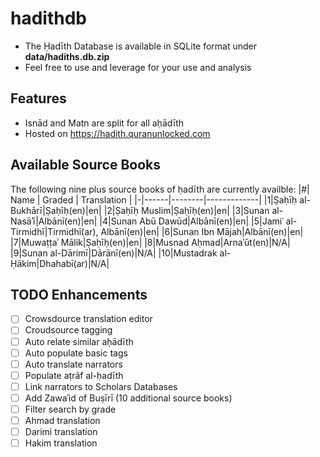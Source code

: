 # hadithdb

* The Ḥadīth Database is available in SQLite format under **data/hadiths.db.zip**
* Feel free to use and leverage for your use and analysis

## Features
* Isnād and Matn are split for all aḥādīth
* Hosted on https://hadith.quranunlocked.com

## Available Source Books
The following nine plus source books of ḥadīth are currently availble:
|#| Name | Graded | Translation |
|-|------|--------|-------------|
|1|Ṣaḥīḥ al-Bukhārī|Ṣaḥīḥ(en)|en|
|2|Ṣaḥīḥ Muslim|Ṣaḥīḥ(en)|en|
|3|Sunan al-Nasāʾī|Albānī(en)|en|
|4|Sunan Abū Dawūd|Albānī(en)|en|
|5|Jamiʿ al-Tirmidhī|Tirmidhī(ar), Albānī(en)|en|
|6|Sunan Ibn Mājah|Albānī(en)|en|
|7|Muwaṭṭaʾ Mālik|Ṣaḥīḥ(en)|en|
|8|Musnad Aḥmad|Arnaʾūt(en)|N/A|
|9|Sunan al-Dārimī|Dārānī(en)|N/A|
|10|Mustadrak al-Ḥākim|Dhahabī(ar)|N/A|

## TODO Enhancements
- [ ]  Crowsdource translation editor
- [ ]  Croudsource tagging
- [ ]  Auto relate similar aḥādīth
- [ ]  Auto populate basic tags
- [ ]  Auto translate narrators
- [ ]  Populate aṭrāf al-ḥadīth
- [ ]  Link narrators to Scholars Databases
- [ ]  Add Zawaʾid of Buṣīrī (10 additional source books)
- [ ]  Filter search by grade
- [ ]  Ahmad translation
- [ ]  Darimi translation
- [ ]  Hakim translation
